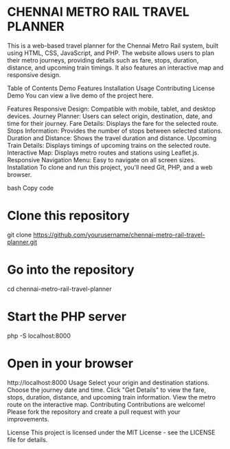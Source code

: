 # CHENNAI METRO RAIL TRAVEL PLANNER 

This is a web-based travel planner for the Chennai Metro Rail system, built using HTML, CSS, JavaScript, and PHP. The website allows users to plan their metro journeys, providing details such as fare, stops, duration, distance, and upcoming train timings. It also features an interactive map and responsive design.

Table of Contents
Demo
Features
Installation
Usage
Contributing
License
Demo
You can view a live demo of the project here.

Features
Responsive Design: Compatible with mobile, tablet, and desktop devices.
Journey Planner: Users can select origin, destination, date, and time for their journey.
Fare Details: Displays the fare for the selected route.
Stops Information: Provides the number of stops between selected stations.
Duration and Distance: Shows the travel duration and distance.
Upcoming Train Details: Displays timings of upcoming trains on the selected route.
Interactive Map: Displays metro routes and stations using Leaflet.js.
Responsive Navigation Menu: Easy to navigate on all screen sizes.
Installation
To clone and run this project, you'll need Git, PHP, and a web browser.

bash
Copy code
# Clone this repository
git clone https://github.com/yourusername/chennai-metro-rail-travel-planner.git

# Go into the repository
cd chennai-metro-rail-travel-planner

# Start the PHP server
php -S localhost:8000

# Open in your browser
http://localhost:8000
Usage
Select your origin and destination stations.
Choose the journey date and time.
Click "Get Details" to view the fare, stops, duration, distance, and upcoming train information.
View the metro route on the interactive map.
Contributing
Contributions are welcome! Please fork the repository and create a pull request with your improvements.

License
This project is licensed under the MIT License - see the LICENSE file for details.
